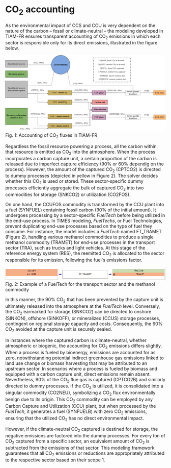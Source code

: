 # CO<sub>2</sub> accounting

As the environmental impact of CCS and CCU is very dependent on the nature of the carbon – fossil or climate-neutral – the modeling developed in TIAM-FR ensures transparent accounting of CO<sub>2</sub> emissions in which each sector is responsible only for its direct emissions, illustrated in the figure below.

![Accounting of CO2 fluxes in TIAM-FR](co2-accounting.png)
Fig. 1: Accounting of CO<sub>2</sub> fluxes in TIAM-FR


Regardless the fossil resource powering a process, all the carbon within that resource is emitted as CO<sub>2</sub> into the atmosphere. When the process incorporates a carbon capture unit, a certain proportion of the carbon is released due to imperfect capture efficiency (90% or 60% dependig on the process). However, the amount of the captured CO<sub>2</sub> (CPTCO2) is directed to dummy processes (depicted in yellow in Figure 2). The solver decides whether this CO<sub>2</sub> is used or stored. These sector-specific dummy processes efficiently aggregate the bulk of captured CO<sub>2</sub> into two commodities for storage (SNKCO2) or utilization (CO2FOS).

On one hand, the CCUFOS commodity is transformed by the CCU plant into a fuel (SYNFUEL) containing fossil carbon (90% of the initial amount). It undergoes processing by a sector-specific *FuelTech* before being utilized in the end-use process. In TIMES modeling, *FuelTechs*, or Fuel Technologies, prevent duplicating end-use processes based on the type of fuel they consume. For instance, the model includes a *FuelTech* named FT_TRAMET (Figure 2), handling various methanol commodities to produce a single methanol commodity (TRAMET) for end-use processes in the transport sector (TRA), such as trucks and light vehicles. At this stage of the reference energy system (RES), the reemitted CO<sub>2</sub> is allocated to the sector responsible for its emission, following the fuel's emissions factor.

![Example of a FuelTech](ft-example.png)  
Fig. 2: Example of a FuelTech for the transport sector and the methanol commodity

In this manner, the 90% CO<sub>2</sub> that has been prevented by the capture unit is ultimately released into the atmosphere at the *FuelTech* level. Conversely, the CO<sub>2</sub> earmarked for storage (SNKCO2) can be directed to onshore (SINKON), offshore (SINKOFF), or mineralized (CCUS) storage processes, contingent on regional storage capacity and costs. Consequently, the 90%  CO<sub>2</sub> avoided at the capture unit is securely sealed.

In instances where the captured carbon is climate-neutral, whether atmospheric or biogenic, the accounting for CO<sub>2</sub> emissions differs slightly. When a process is fueled by bioenergy, emissions are accounted for as zero, notwithstanding potential indirect greenhouse gas emissions linked to land use change or biomass harvesting that may be attributed to an upstream sector. In scenarios where a process is fueled by biomass and equipped with a carbon capture unit, direct emissions remain absent. Nevertheless, 90% of the CO<sub>2</sub> flue gas is captured (CPTCO2B) and similarly directed to dummy processes. If the CO<sub>2</sub> is utilized, it is consolidated into a singular commodity (CO2NEU), symbolizing a CO<sub>2</sub> flux environmentally benign due to its origin. This CO<sub>2</sub> commodity can be employed by any Carbon Capture and Utilization (CCU) plant, but when processed by the *FuelTech*, it generates a fuel (SYNFUELB) with zero CO<sub>2</sub> emissions, ensuring that the utilized CO<sub>2</sub> has no direct environmental impact.

However, if the climate-neutral CO<sub>2</sub> captured is destined for storage, the negative emissions are factored into the dummy processes. For every ton of CO<sub>2</sub> captured from a specific sector, an equivalent amount of CO<sub>2</sub> is subtracted from the emissions of that sector. This modeling framework guarantees that all CO<sub>2</sub> emissions or reductions are appropriately attributed to the respective sector based on their scope 1.





